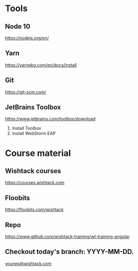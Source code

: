 # Tools

## Node 10
https://nodejs.org/en/

## Yarn
https://yarnpkg.com/en/docs/install

## Git
https://git-scm.com/

## JetBrains Toolbox
https://www.jetbrains.com/toolbox/download
1. Install Toolbox
2. Install WebStorm EAP

# Course material

## Wishtack courses
https://courses.wishtack.com

## Floobits
https://floobits.com/wishtack

## Repo
https://www.github.com/wishtack-training/wt-training-angular

## Checkout today's branch: YYYY-MM-DD.

younes@wishtack.com
